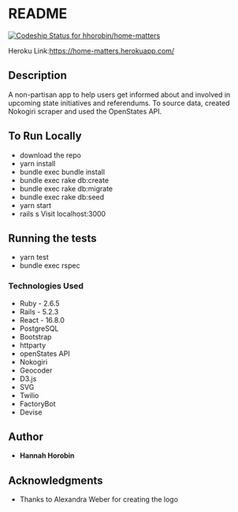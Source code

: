 # README

[![Codeship Status for hhorobin/home-matters](https://app.codeship.com/projects/a1b51010-2e3f-0138-11ca-56b7d5cdb6a3/status?branch=master)](https://app.codeship.com/projects/384803)

Heroku Link:https://home-matters.herokuapp.com/

## Description
A non-partisan app to help users get informed about and involved in upcoming state initiatives and referendums. To source data, created Nokogiri scraper and used the OpenStates API.

## To Run Locally
- download the repo
- yarn install
- bundle exec bundle install
- bundle exec rake db:create
- bundle exec rake db:migrate
- bundle exec rake db:seed
- yarn start
- rails s
Visit localhost:3000

## Running the tests

- yarn test
- bundle exec rspec


### Technologies Used
- Ruby - 2.6.5
- Rails - 5.2.3
- React - 16.8.0
- PostgreSQL
- Bootstrap
- httparty
- openStates API
- Nokogiri
- Geocoder
- D3.js
- SVG
- Twilio
- FactoryBot
- Devise

## Author
* **Hannah Horobin**

## Acknowledgments
* Thanks to Alexandra Weber for creating the logo
